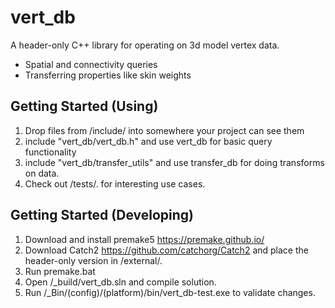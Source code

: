 # vert_db

A header-only C++ library for operating on 3d model vertex data.
* Spatial and connectivity queries
* Transferring properties like skin weights

## Getting Started (Using)
1. Drop files from /include/ into somewhere your project can see them
2. include "vert_db/vert_db.h" and use vert_db for basic query functionality
3. include "vert_db/transfer_utils" and use transfer_db for doing transforms on data.
4. Check out /tests/. for interesting use cases.

## Getting Started (Developing)
1. Download and install premake5 https://premake.github.io/
2. Download Catch2 https://github.com/catchorg/Catch2 and place the header-only version in /external/.
3. Run premake.bat
4. Open /_build/vert_db.sln and compile solution.
5. Run /_Bin/(config)/(platform)/bin/vert_db-test.exe to validate changes.
